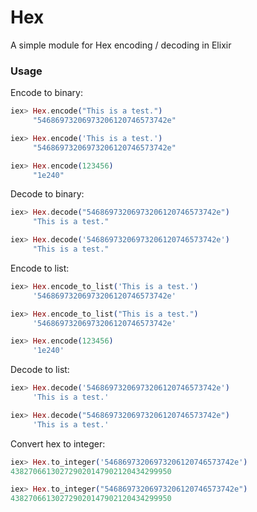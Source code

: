 # Hex
A simple module for Hex encoding / decoding in Elixir

### Usage

Encode to binary:
```elixir
iex> Hex.encode("This is a test.")
     "54686973206973206120746573742e"

iex> Hex.encode('This is a test.')
     "54686973206973206120746573742e"

iex> Hex.encode(123456)
     "1e240"
```

Decode to binary:
```elixir
iex> Hex.decode("54686973206973206120746573742e")
     "This is a test."

iex> Hex.decode('54686973206973206120746573742e')
     "This is a test."
```

Encode to list:
```elixir
iex> Hex.encode_to_list('This is a test.')
     '54686973206973206120746573742e'

iex> Hex.encode_to_list("This is a test.")
     '54686973206973206120746573742e'

iex> Hex.encode(123456)
     '1e240'
```

Decode to list:
```elixir
iex> Hex.decode('54686973206973206120746573742e')
     'This is a test.'

iex> Hex.decode("54686973206973206120746573742e")
     'This is a test.'
```

Convert hex to integer:
```elixir
iex> Hex.to_integer('54686973206973206120746573742e')
438270661302729020147902120434299950

iex> Hex.to_integer("54686973206973206120746573742e")
438270661302729020147902120434299950
```
